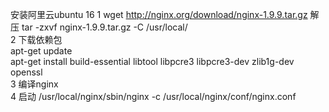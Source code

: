   安装阿里云ubuntu 16
  1 wget http://nginx.org/download/nginx-1.9.9.tar.gz  解压 tar -zxvf nginx-1.9.9.tar.gz -C /usr/local/   
  2 下载依赖包     
      apt-get update         
      apt-get install build-essential libtool libpcre3 libpcre3-dev zlib1g-dev openssl      
  3 编译nginx     
  4 启动 /usr/local/nginx/sbin/nginx -c /usr/local/nginx/conf/nginx.conf    
